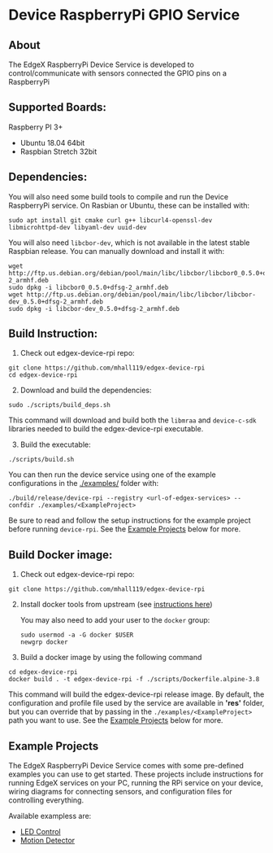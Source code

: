 # Device RaspberryPi GPIO Service

## About
The EdgeX RaspberryPi Device Service is developed to control/communicate with sensors connected the GPIO pins on a RaspberryPi

## Supported Boards:
Raspberry PI 3+
 - Ubuntu 18.04 64bit
 - Raspbian Stretch 32bit

## Dependencies:

You will also need some build tools to compile and run the Device RaspberryPi service.
On Rasbian or Ubuntu, these can be installed with:
```
sudo apt install git cmake curl g++ libcurl4-openssl-dev libmicrohttpd-dev libyaml-dev uuid-dev
```

You will also need `libcbor-dev`, which is not available in the latest stable Raspbian release. You can manually download and install it with:
```
wget http://ftp.us.debian.org/debian/pool/main/libc/libcbor/libcbor0_0.5.0+dfsg-2_armhf.deb
sudo dpkg -i libcbor0_0.5.0+dfsg-2_armhf.deb
wget http://ftp.us.debian.org/debian/pool/main/libc/libcbor/libcbor-dev_0.5.0+dfsg-2_armhf.deb
sudo dpkg -i libcbor-dev_0.5.0+dfsg-2_armhf.deb
```

## Build Instruction:

1. Check out edgex-device-rpi repo:
```
git clone https://github.com/mhall119/edgex-device-rpi
cd edgex-device-rpi
```

2. Download and build the dependencies:
```
sudo ./scripts/build_deps.sh
```
This command will download and build both the `libmraa` and `device-c-sdk` libraries needed to build the edgex-device-rpi executable.

3. Build the executable:
```
./scripts/build.sh
```

You can then run the device service using one of the example configurations in the [./examples/](./examples/) folder with:
```
./build/release/device-rpi --registry <url-of-edgex-services> --confdir ./examples/<ExampleProject>
```

Be sure to read and follow the setup instructions for the example project before running `device-rpi`. See the [Example Projects](#example-projects) below for more.

## Build Docker image:

1. Check out edgex-device-rpi repo:
```
git clone https://github.com/mhall119/edgex-device-rpi
```

2. Install docker tools from upstream (see [instructions here](https://docs.docker.com/install/linux/docker-ce/debian/))
  
    You may also need to add your user to the `docker` group:
    ```
    sudo usermod -a -G docker $USER
    newgrp docker
    ```

3. Build a docker image by using the following command
```
cd edgex-device-rpi
docker build . -t edgex-device-rpi -f ./scripts/Dockerfile.alpine-3.8

```
This command will build the edgex-device-rpi release image.
By default, the configuration and profile file used by the service are available in __'res'__ folder, but you can override
that by passing in the `./examples/<ExampleProject>` path you want to use. See the [Example Projects](#example-projects) below for more.


## Example Projects

The EdgeX RaspberryPi Device Service comes with some pre-defined examples you can use to get started.
These projects include instructions for running EdgeX services on your PC, running the RPi service on your device, wiring diagrams for connecting sensors, and configuration files for controlling everything. 

Available exampless are:
 - [LED Control](examples/Blink/README.md)
 - [Motion Detector](examples/MotionDetector/README.md)













